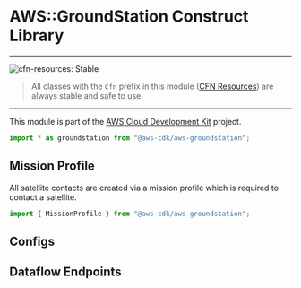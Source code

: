 # AWS::GroundStation Construct Library

<!--BEGIN STABILITY BANNER-->

---

![cfn-resources: Stable](https://img.shields.io/badge/cfn--resources-stable-success.svg?style=for-the-badge)

> All classes with the `Cfn` prefix in this module ([CFN Resources]) are always stable and safe to use.
>
> [cfn resources]: https://docs.aws.amazon.com/cdk/latest/guide/constructs.html#constructs_lib

---

<!--END STABILITY BANNER-->

This module is part of the [AWS Cloud Development Kit](https://github.com/aws/aws-cdk) project.

```ts nofixture
import * as groundstation from "@aws-cdk/aws-groundstation";
```

## Mission Profile

All satellite contacts are created via a mission profile which is required to contact a satellite.

```ts nofixture
import { MissionProfile } from "@aws-cdk/aws-groundstation";
```

## Configs

## Dataflow Endpoints
